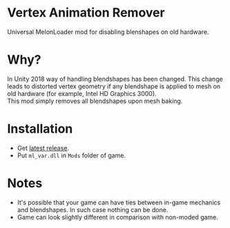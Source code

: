 # Vertex Animation Remover
Universal MelonLoader mod for disabling blenshapes on old hardware.

# Why?
In Unity 2018 way of handling blendshapes has been changed. This change leads to distorted vertex geometry if any blendshape is applied to mesh on old hardware (for example, Intel HD Graphics 3000).  
This mod simply removes all blendshapes upon mesh baking.

# Installation
* Get [latest release](../../releases/latest).
* Put `ml_var.dll` in `Mods` folder of game.

# Notes
* It's possible that your game can have ties between in-game mechanics and blendshapes. In such case nothing can be done.
* Game can look slightly different in comparison with non-moded game.
